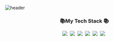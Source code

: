 ![header](https://capsule-render.vercel.app/api?type=waving&color=timeGradient&height=300&section=header&text=Greentea%20Github&fontSize=70)


<h3 align="center">📚My Tech Stack 📚</h3>
<p align="center">
  <img src="https://img.shields.io/badge/Python-3766AB?style=flat-square&logo=Python&logoColor=white"/></a>&nbsp 
  <img src="https://img.shields.io/badge/React-F7DF1E?style=flat-square&logo=javascript&logoColor=white"/></a>&nbsp 
    <img src="https://img.shields.io/badge/Javascript-F7DF1E?style=flat-square&logo=React&logoColor=white"/></a>&nbsp 
	<img src="https://img.shields.io/badge/HTML5-E34F26?style=flat-square&logo=HTML5&logoColor=white" /></a>&nbsp
	<img src="https://img.shields.io/badge/CSS3-1572B6?style=flat-square&logo=CSS3&logoColor=white" /></a>&nbsp
  <img src="https://img.shields.io/badge/Node.js-339933?style=flat-square&logo=Node.js&logoColor=white"/></a>&nbsp
</p>
